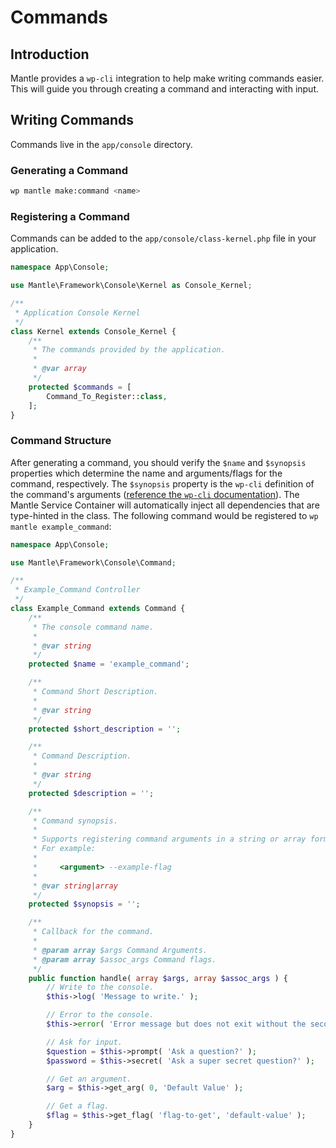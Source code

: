 Commands
========

## Introduction
Mantle provides a `wp-cli` integration to help make writing commands easier. This will guide you through creating a command and interacting with input.

## Writing Commands
Commands live in the `app/console` directory.

### Generating a Command
```bash
wp mantle make:command <name>
```

### Registering a Command
Commands can be added to the `app/console/class-kernel.php` file in your application.

```php
namespace App\Console;

use Mantle\Framework\Console\Kernel as Console_Kernel;

/**
 * Application Console Kernel
 */
class Kernel extends Console_Kernel {
	/**
	 * The commands provided by the application.
	 *
	 * @var array
	 */
	protected $commands = [
		Command_To_Register::class,
	];
}
```

### Command Structure
After generating a command, you should verify the `$name` and `$synopsis` properties which determine the name and arguments/flags for the command, respectively. The `$synopsis` property is the `wp-cli` definition of the command's arguments ([reference the `wp-cli` documentation](https://make.wordpress.org/cli/handbook/guides/commands-cookbook/)). The Mantle Service Container will automatically inject all dependencies that are type-hinted in the class. The following command would be registered to `wp mantle example_command`:

```php
namespace App\Console;

use Mantle\Framework\Console\Command;

/**
 * Example_Command Controller
 */
class Example_Command extends Command {
	/**
	 * The console command name.
	 *
	 * @var string
	 */
	protected $name = 'example_command';

	/**
	 * Command Short Description.
	 *
	 * @var string
	 */
	protected $short_description = '';

	/**
	 * Command Description.
	 *
	 * @var string
	 */
	protected $description = '';

	/**
	 * Command synopsis.
	 *
	 * Supports registering command arguments in a string or array format.
	 * For example:
	 *
	 *     <argument> --example-flag
	 *
	 * @var string|array
	 */
	protected $synopsis = '';

	/**
	 * Callback for the command.
	 *
	 * @param array $args Command Arguments.
	 * @param array $assoc_args Command flags.
	 */
	public function handle( array $args, array $assoc_args ) {
		// Write to the console.
		$this->log( 'Message to write.' );

		// Error to the console.
		$this->error( 'Error message but does not exit without the second argument being true' );

		// Ask for input.
		$question = $this->prompt( 'Ask a question?' );
		$password = $this->secret( 'Ask a super secret question?' );

		// Get an argument.
		$arg = $this->get_arg( 0, 'Default Value' );

		// Get a flag.
		$flag = $this->get_flag( 'flag-to-get', 'default-value' );
	}
}
```

